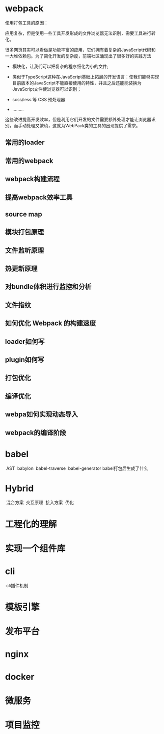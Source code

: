 # webpack

使用打包工具的原因：

应用复杂，但是使用一些工具开发形成的文件浏览器无法识别，需要工具进行转化。

很多网页其实可以看做是功能丰富的应用，它们拥有着复杂的JavaScript代码和一大堆依赖包。为了简化开发的复杂度，前端社区涌现出了很多好的实践方法

- 模块化，让我们可以把复杂的程序细化为小的文件;

- 类似于TypeScript这种在JavaScript基础上拓展的开发语言：使我们能够实现目前版本的JavaScript不能直接使用的特性，并且之后还能能装换为JavaScript文件使浏览器可以识别；

- scss/less 等 CSS 预处理器
- .........

这些改进提高开发效率，但是利用它们开发的文件需要额外处理才能让浏览器识别，而手动处理又繁琐，这就为WebPack类的工具的出现提供了需求。

## 	常用的loader

## 	常用的webpack

## 	webpack构建流程

## 	提高webpack效率工具

## 	source map

## 	模块打包原理

## 	文件监听原理

## 	热更新原理

## 	对bundle体积进行监控和分析

## 	文件指纹

## 	如何优化 Webpack 的构建速度

## 	loader如何写

## 	plugin如何写

## 	打包优化

## 	编译优化

## 	webpa如何实现动态导入

## 	webpack的编译阶段

# babel

​	AST
​	babylon
​	babel-traverse
​	babel-generator
​	babel打包后生成了什么

# Hybrid

​	混合方案
​	交互原理
​	接入方案
​	优化

# 工程化的理解

# 实现一个组件库

# cli

​	cli插件机制

# 模板引擎

# 发布平台

# nginx

# docker

# 微服务

# 项目监控